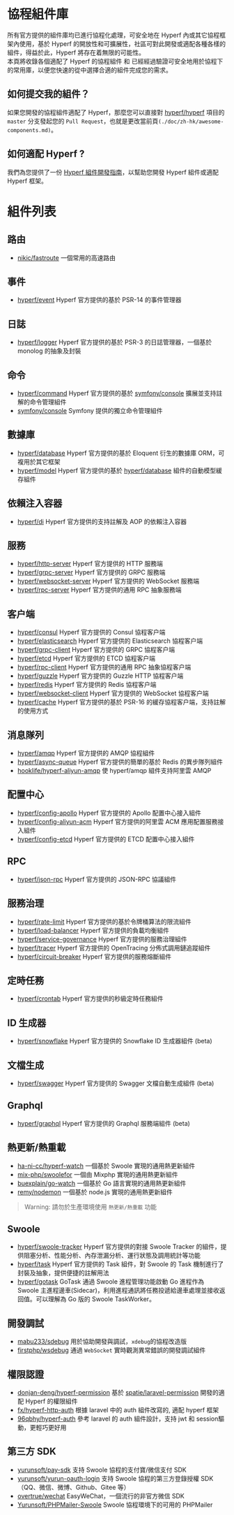 # 協程組件庫

所有官方提供的組件庫均已進行協程化處理，可安全地在 Hyperf 內或其它協程框架內使用，基於 Hyperf 的開放性和可擴展性，社區可對此開發或適配各種各樣的組件，得益於此，Hyperf 將存在着無限的可能性。   
本頁將收錄各個適配了 Hyperf 的協程組件 和 已經經過驗證可安全地用於協程下的常用庫，以便您快速的從中選擇合適的組件完成您的需求。

## 如何提交我的組件？

如果您開發的協程組件適配了 Hyperf，那麼您可以直接對 [hyperf/hyperf](https://github.com/hyperf/hyperf) 項目的 `master` 分支發起您的 `Pull Request`，也就是更改當前頁`(./doc/zh-hk/awesome-components.md)`。

## 如何適配 Hyperf ?

我們為您提供了一份 [Hyperf 組件開發指南](zh-hk/component-guide/intro.md)，以幫助您開發 Hyperf 組件或適配 Hyperf 框架。

# 組件列表

## 路由

- [nikic/fastroute](https://github.com/nikic/FastRoute) 一個常用的高速路由

## 事件

- [hyperf/event](https://github.com/hyperf/event) Hyperf 官方提供的基於 PSR-14 的事件管理器

## 日誌

- [hyperf/logger](https://github.com/hyperf/logger) Hyperf 官方提供的基於 PSR-3 的日誌管理器，一個基於 monolog 的抽象及封裝

## 命令

- [hyperf/command](https://github.com/hyperf/command) Hyperf 官方提供的基於 [symfony/console](https://github.com/symfony/console) 擴展並支持註解的命令管理組件
- [symfony/console](https://github.com/symfony/console) Symfony 提供的獨立命令管理組件

## 數據庫

- [hyperf/database](https://github.com/hyperf/database) Hyperf 官方提供的基於 Eloquent 衍生的數據庫 ORM，可複用於其它框架
- [hyperf/model](https://github.com/hyperf/model) Hyperf 官方提供的基於 [hyperf/database](https://github.com/hyperf/database) 組件的自動模型緩存組件 

## 依賴注入容器

- [hyperf/di](https://github.com/hyperf/di) Hyperf 官方提供的支持註解及 AOP 的依賴注入容器

## 服務

- [hyperf/http-server](https://github.com/hyperf/http-server) Hyperf 官方提供的 HTTP 服務端
- [hyperf/grpc-server](https://github.com/hyperf/grpc-server) Hyperf 官方提供的 GRPC 服務端
- [hyperf/websocket-server](https://github.com/hyperf/websocket-server) Hyperf 官方提供的 WebSocket 服務端
- [hyperf/rpc-server](https://github.com/hyperf/rpc-server) Hyperf 官方提供的通用 RPC 抽象服務端

## 客户端

- [hyperf/consul](https://github.com/hyperf/consul) Hyperf 官方提供的 Consul 協程客户端
- [hyperf/elasticsearch](https://github.com/hyperf/elasticsearch) Hyperf 官方提供的 Elasticsearch 協程客户端
- [hyperf/grpc-client](https://github.com/hyperf/grpc-client) Hyperf 官方提供的 GRPC 協程客户端
- [hyperf/etcd](https://github.com/hyperf/etcd) Hyperf 官方提供的 ETCD 協程客户端
- [hyperf/rpc-client](https://github.com/hyperf/rpc-client) Hyperf 官方提供的通用 RPC 抽象協程客户端
- [hyperf/guzzle](https://github.com/hyperf/guzzle) Hyperf 官方提供的 Guzzle HTTP 協程客户端
- [hyperf/redis](https://github.com/hyperf/redis) Hyperf 官方提供的 Redis 協程客户端
- [hyperf/websocket-client](https://github.com/hyperf/websocket-client) Hyperf 官方提供的 WebSocket 協程客户端
- [hyperf/cache](https://github.com/hyperf/cache) Hyperf 官方提供的基於 PSR-16 的緩存協程客户端，支持註解的使用方式

## 消息隊列

- [hyperf/amqp](https://github.com/hyperf/amqp) Hyperf 官方提供的 AMQP 協程組件
- [hyperf/async-queue](https://github.com/hyperf/async-queue) Hyperf 官方提供的簡單的基於 Redis 的異步隊列組件
- [hooklife/hyperf-aliyun-amqp](https://github.com/hooklife/hyperf-aliyun-amqp) 使 hyperf/amqp 組件支持阿里雲 AMQP

## 配置中心

- [hyperf/config-apollo](https://github.com/hyperf/config-apollo) Hyperf 官方提供的 Apollo 配置中心接入組件
- [hyperf/config-aliyun-acm](https://github.com/hyperf/config-aliyun-acm) Hyperf 官方提供的阿里雲 ACM 應用配置服務接入組件
- [hyperf/config-etcd](https://github.com/hyperf/config-etcd) Hyperf 官方提供的 ETCD 配置中心接入組件

## RPC

- [hyperf/json-rpc](https://github.com/hyperf/json-rpc) Hyperf 官方提供的 JSON-RPC 協議組件

## 服務治理

- [hyperf/rate-limit](https://github.com/hyperf/rate-limit) Hyperf 官方提供的基於令牌桶算法的限流組件
- [hyperf/load-balancer](https://github.com/hyperf/load-balancer) Hyperf 官方提供的負載均衡組件
- [hyperf/service-governance](https://github.com/hyperf/service-governance) Hyperf 官方提供的服務治理組件
- [hyperf/tracer](https://github.com/hyperf/tracer) Hyperf 官方提供的 OpenTracing 分佈式調用鏈追蹤組件
- [hyperf/circuit-breaker](https://github.com/hyperf/circuit-breaker) Hyperf 官方提供的服務熔斷組件

## 定時任務

- [hyperf/crontab](https://github.com/hyperf/crontab) Hyperf 官方提供的秒級定時任務組件

## ID 生成器

- [hyperf/snowflake](https://github.com/hyperf/snowflake) Hyperf 官方提供的 Snowflake ID 生成器組件 (beta)

## 文檔生成

- [hyperf/swagger](https://github.com/hyperf/swagger) Hyperf 官方提供的 Swagger 文檔自動生成組件 (beta)

## Graphql

- [hyperf/graphql](https://github.com/hyperf/graphql) Hyperf 官方提供的 Graphql 服務端組件 (beta)

## 熱更新/熱重載

- [ha-ni-cc/hyperf-watch](https://github.com/ha-ni-cc/hyperf-watch) 一個基於 Swoole 實現的通用熱更新組件
- [mix-php/swoolefor](https://github.com/mix-php/swoolefor) 一個由 Mixphp 實現的通用熱更新組件
- [buexplain/go-watch](https://github.com/buexplain/go-watch) 一個基於 Go 語言實現的通用熱更新組件
- [remy/nodemon](https://github.com/remy/nodemon) 一個基於 node.js 實現的通用熱更新組件

> Warning: 請勿於生產環境使用 `熱更新/熱重載` 功能

## Swoole

- [hyperf/swoole-tracker](https://github.com/hyperf/swoole-tracker) Hyperf 官方提供的對接 Swoole Tracker 的組件，提供阻塞分析、性能分析、內存泄漏分析、運行狀態及調用統計等功能
- [hyperf/task](https://github.com/hyperf/task) Hyperf 官方提供的 Task 組件，對 Swoole 的 Task 機制進行了封裝及抽象，提供便捷的註解用法
- [hyperf/gotask](https://github.com/hyperf/gotask) GoTask 通過 Swoole 進程管理功能啟動 Go 進程作為 Swoole 主進程邊車(Sidecar)，利用進程通訊將任務投遞給邊車處理並接收返回值。可以理解為 Go 版的 Swoole TaskWorker。

## 開發調試

- [mabu233/sdebug](https://github.com/mabu233/sdebug) 用於協助開發與調試，`xdebug`的協程改造版
- [firstphp/wsdebug](https://github.com/lamplife/wsdebug) 通過 `WebSocket` 實時觀測異常錯誤的開發調試組件

## 權限認證

- [donjan-deng/hyperf-permission](https://github.com/donjan-deng/hyperf-permission) 基於 [spatie/laravel-permission](https://github.com/spatie/laravel-permission) 開發的適配 Hyperf 的權限組件
- [fx/hyperf-http-auth](https://github.com/nfangxu/hyperf-http-auth) 根據 laravel 中的 auth 組件改寫的, 適配 hyperf 框架
- [96qbhy/hyperf-auth](https://github.com/qbhy/hyperf-auth) 參考 laravel 的 auth 組件設計，支持 jwt 和 session驅動，更輕巧更好用

## 第三方 SDK

- [yurunsoft/pay-sdk](https://github.com/Yurunsoft/PaySDK) 支持 Swoole 協程的支付寶/微信支付 SDK
- [yurunsoft/yurun-oauth-login](https://github.com/Yurunsoft/YurunOAuthLogin) 支持 Swoole 協程的第三方登錄授權 SDK（QQ、微信、微博、Github、Gitee 等）
- [overtrue/wechat](zh-hk/sdks/wechat) EasyWeChat，一個流行的非官方微信 SDK
- [Yurunsoft/PHPMailer-Swoole](https://github.com/Yurunsoft/PHPMailer-Swoole) Swoole 協程環境下的可用的 PHPMailer
